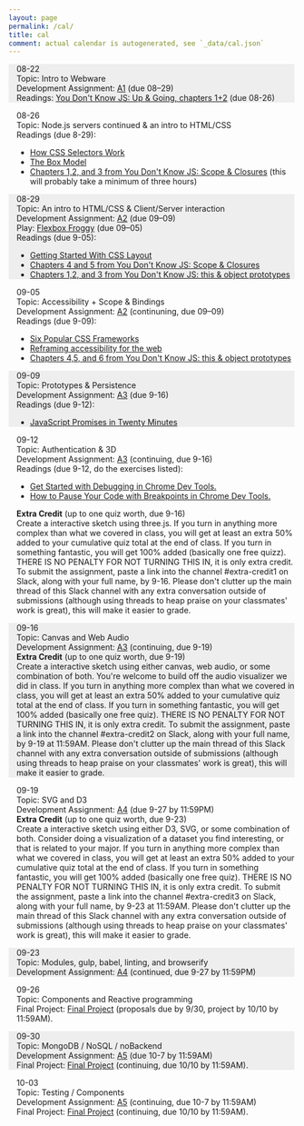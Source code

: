 ```yaml
---
layout: page
permalink: /cal/
title: cal
comment: actual calendar is autogenerated, see `_data/cal.json`
---
```


<style>
.event {
  margin: 1em 0 0 0;
  padding: 0 0 0 1em;
}

.event:nth-child(odd) {
  background-color: #EEEEEE;
}
</style>

<div id="cal">
  <div class='event'>
    <div class='date'>08-22</div>
    <div class='topic'>Topic: Intro to Webware</div>
    <div class='assigned'>Development Assignment: <a href='https://github.com/cs4241-19a/a1-gettingstarted'>A1</a> (due 08–29)</div>
    <div class='materials'>Readings: <a href="https://github.com/getify/You-Dont-Know-JS/tree/b57cbeb3b3c1c0d0e58754d2f862e64509029355/up%20%26%20going">You Don't Know JS: Up &amp; Going, chapters 1+2</a> (due 08-26)</div>
  </div>
  <div class='event'>
    <div class='date'>08-26</div>
    <div class='topic'>Topic: Node.js servers continued &amp; an intro to HTML/CSS</div>
    <div class='materials'>Readings (due 8-29): 
      <ul>
        <li><a href="https://css-tricks.com/how-css-selectors-work/">How CSS Selectors Work</a></li>
        <li><a href="https://developer.mozilla.org/en-US/docs/Learn/CSS/Introduction_to_CSS/Box_model">The Box Model</a></li>
<li><a href="https://github.com/getify/You-Dont-Know-JS/tree/1st-ed/scope%20%26%20closures">Chapters 1,2, and 3 from You Don't Know JS: Scope & Closures</a> (this will probably take a minimum of three hours)</li>
      </ul>
    </div>
  </div>
  <div class='event'>
    <div class='date'>08-29</div>
    <div class='topic'>Topic: An intro to HTML/CSS &amp; Client/Server interaction</div>
    <div class='assigned'>Development Assignment: <a href='https://github.com/cs4241-19a/a2-shortstack'>A2</a> (due 09–09) </div>
    <div class='assigned'>Play: <a href='https://flexboxfroggy.com'>Flexbox Froggy</a> (due 09–05)</div>
    <div class='materials'>Readings (due 9-05): 
      <ul>
        <li><a href="https://www.smashingmagazine.com/2018/05/guide-css-layout">Getting Started With CSS Layout</a></li>
        <li><a href="https://github.com/getify/You-Dont-Know-JS/tree/1st-ed/scope%20%26%20closures">Chapters 4 and 5  from You Don't Know JS: Scope & Closures</a></li>
        <li><a href="https://github.com/getify/You-Dont-Know-JS/tree/1st-ed/this%20%26%20object%20prototypes">Chapters 1,2, and 3 from You Don't Know JS: this &amp; object prototypes</a></li>
      </ul>
    </div>
  </div>
  <div class='event'>
    <div class='date'>09-05</div>
    <div class='topic'>Topic: Accessibility + Scope & Bindings</div>
    <div class='assigned'>Development Assignment: <a href='https://github.com/cs4241-19a/a2-shortstack'>A2</a> (continuning, due 09–09) </div>
    <div class='materials'>Readings (due 9-09): 
      <ul>
        <li><a href="https://scotch.io/bar-talk/6-popular-css-frameworks-to-use-in-2019">Six Popular CSS Frameworks</a></li>
        <li><a href="https://alistapart.com/article/reframing-accessibility-for-the-web/">Reframing accessibility for the web</a></li>
        <li><a href="https://github.com/getify/You-Dont-Know-JS/tree/1st-ed/this%20%26%20object%20prototypes">Chapters 4,5, and 6 from You Don't Know JS: this &amp; object prototypes</a></li>
      </ul>
    </div>
  </div>
  <div class='event'>
    <div class='date'>09-09</div>
    <div class='topic'>Topic: Prototypes & Persistence</div>
    <div class='assigned'>Development Assignment: <a href='https://github.com/cs4241-19a/a3-persistence'>A3</a> (due 9-16)</div>
    <div class='materials'>Readings (due 9-12): 
      <ul>
        <li><a href="https://medium.com/quick-code/javascript-promises-in-twenty-minutes-3aac5b65b887">JavaScript Promises in Twenty Minutes</a></li>
      </ul>
    </div>
  </div>
  <div class='event'>
    <div class='date'>09-12</div>
    <div class='topic'>Topic: Authentication &amp; 3D</div>
    <div class='assigned'>Development Assignment: <a href='https://github.com/cs4241-19a/a3-persistence'>A3</a> (continuing, due 9-16)</div>
    <div class='materials'>Readings (due 9-12, do the exercises listed): 
      <ul>
        <li><a href="https://developers.google.com/web/tools/chrome-devtools/javascript/">Get Started with Debugging in Chrome Dev Tools.</a></li>
        <li><a href="https://developers.google.com/web/tools/chrome-devtools/javascript/breakpoints">How to Pause Your Code with Breakpoints in Chrome Dev Tools.</a></li>
      </ul>
    </div>
    <div class='materials'><strong>Extra Credit</strong> (up to one quiz worth, due 9-16)<br>
      Create a interactive sketch using three.js. If you turn in anything more complex than what we covered in class, you will get at least an extra 50% added to your cumulative quiz total at the end of class. If you turn in something fantastic, you will get 100% added (basically one free quizz). THERE IS NO PENALTY FOR NOT TURNING THIS IN, it is only extra credit. To submit the assignment, paste a link into the channel #extra-credit1 on Slack, along with your full name, by 9-16. Please don't clutter up the main thread of this Slack channel with any extra conversation outside of submissions (although using threads to heap praise on your classmates' work is great), this will make it easier to grade.
    </div>
  </div>
  <div class='event'>
    <div class='date'>09-16</div>
    <div class='topic'>Topic: Canvas and Web Audio</div>
    <div class='assigned'>Development Assignment: <a href='https://github.com/cs4241-19a/a3-persistence'>A3</a> (continuing, due 9-19)</div>
    <div class='materials'><strong>Extra Credit</strong> (up to one quiz worth, due 9-19)<br>
      Create a interactive sketch using either canvas, web audio, or some combination of both. You're welcome to build off the audio visualizer we did in class. If you turn in anything more complex than what we covered in class, you will get at least an extra 50% added to your cumulative quiz total at the end of class. If you turn in something fantastic, you will get 100% added (basically one free quiz). THERE IS NO PENALTY FOR NOT TURNING THIS IN, it is only extra credit. To submit the assignment, paste a link into the channel #extra-credit2 on Slack, along with your full name, by 9-19 at 11:59AM. Please don't clutter up the main thread of this Slack channel with any extra conversation outside of submissions (although using threads to heap praise on your classmates' work is great), this will make it easier to grade.
    </div>
  </div>
  <div class='event'>
    <div class='date'>09-19</div>
    <div class='topic'>Topic: SVG and D3</div>
    <div class='assigned'>Development Assignment: <a href="https://github.com/cs4241-19a/a4-creativecoding">A4</a> (due 9-27 by 11:59PM)</div>
    <div class='materials'><strong>Extra Credit</strong> (up to one quiz worth, due 9-23)<br>
      Create a interactive sketch using either D3, SVG, or some combination of both. Consider doing a visualization of a dataset you find interesting, or that is related to your major. If you turn in anything more complex than what we covered in class, you will get at least an extra 50% added to your cumulative quiz total at the end of class. If you turn in something fantastic, you will get 100% added (basically one free quiz). THERE IS NO PENALTY FOR NOT TURNING THIS IN, it is only extra credit. To submit the assignment, paste a link into the channel #extra-credit3 on Slack, along with your full name, by 9-23 at 11:59AM. Please don't clutter up the main thread of this Slack channel with any extra conversation outside of submissions (although using threads to heap praise on your classmates' work is great), this will make it easier to grade.
    </div>
  </div>
  <div class='event'>
    <div class='date'>09-23</div>
    <div class='topic'>Topic: Modules, gulp, babel, linting, and browserify</div>
    <div class='assigned'>Development Assignment: <a href="https://github.com/cs4241-19a/a4-creativecoding">A4</a> (continued, due 9-27 by 11:59PM)</div>
  </div>
  <div class='event'>
    <div class='date'>09-26</div>
    <div class='topic'>Topic: Components and Reactive programming</div>
    <div class='assigned'>Final Project: <a href="https://github.com/cs4241-19a/fp/blob/master/README.md">Final Project</a> (proposals due by 9/30, project by 10/10 by 11:59AM).</div></div>
  <div class='event'>
    <div class='date'>09-30</div>
    <div class='topic'>Topic: MongoDB / NoSQL / noBackend</div>
    <div class='assigned'>Development Assignment: <a href="https://github.com/cs4241-19a/a5-databases-and-components">A5</a> (due 10-7 by 11:59AM)</div>
    <div class='assigned'>Final Project: <a href="https://github.com/cs4241-19a/fp/blob/master/README.md">Final Project</a> (continuing, due 10/10 by 11:59AM).</div>
  </div>
  <div class='event'>
    <div class='date'>10-03</div>
    <div class='topic'>Topic: Testing / Components </div>
    <div class='assigned'>Development Assignment: <a href="https://github.com/cs4241-19a/a5-databases-and-components">A5</a> (continuing, due 10-7 by 11:59AM)</div>
    <div class='assigned'>Final Project: <a href="https://github.com/cs4241-19a/fp/blob/master/README.md">Final Project</a> (continuing, due 10/10 by 11:59AM).</div>
  </div>

</div>

<script>
var cal_data = {{ site.data.cal | jsonify }};

/*var cal_div = d3.select('#cal');

cal_div.selectAll('.event')
  .data(cal_data)
  .enter().append('div')
  .attr('class', 'event')
  .html( render_event )

const cal_div = document.querySelector( '#cal' )
const events = cal_div.querySelector('.event')

for( let evt of events ) {
  const div = 
  div.setAttribute( 'class', 'event' )
  cal_div.appendChild( div )
}


function render_event(d, i, A) {
  var s = '';
  s += '<div class="date">' + d.date + '</div>'
  s += '<div class="topic">Topic: ' + d.topic + '</div>'
  if(d.assigned)
    d.assigned.forEach( function(a) {
      s += '<div class="assigned">Assigned: ' + assigned_str(a) + '</div>'
    })
  if(d.due)
    s += '<div class="due">Due: ' + d.due + '</div>'
  if(d.materials)
    s += '<div class="materials">' + materials_link(d.materials) + '</div>'
  if(d.vid)
    s += '<div class="vid">' + vid_link(d.vid) + '</div>'
  return s;
}

function materials_link(d) {
  var s = '';
  s += '<a href="/' + d + '">materials</a>'
  return s;
}

function vid_link(d) {
  var s = '';
  s += '<a href="' + d + '">vid</a>'
  return s;
}

function assigned_str(d) {
var s = '';
if(d.link != "")
  s += '<a href="' + d.link + '">' + d.text + '</a>'
else
  s += d.text
return s;
}

function date_rejigger(d) {
  var s = moment(d, "DD-MMM-YYYY")
  return s.format('DD-MMM ddd');
}*/

</script>
